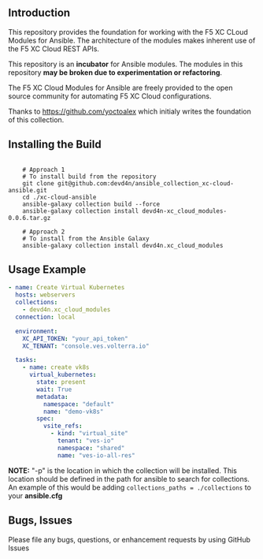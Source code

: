 Introduction
------------

This repository provides the foundation for working with the F5 XC CLoud Modules for Ansible.
The architecture of the modules makes inherent use of the F5 XC Cloud REST APIs.

This repository is an **incubator** for Ansible modules. The modules in this repository **may be
broken due to experimentation or refactoring**.

The F5 XC Cloud Modules for Ansible are freely provided to the open source community for automating F5 XC Cloud configurations.

Thanks to https://github.com/yoctoalex which initialy writes the foundation of this collection.


Installing the Build
----------------------------

```shell

    # Approach 1
    # To install build from the repository
    git clone git@github.com:devd4n/ansible_collection_xc-cloud-ansible.git
    cd ./xc-cloud-ansible
    ansible-galaxy collection build --force
    ansible-galaxy collection install devd4n-xc_cloud_modules-0.0.6.tar.gz 

    # Approach 2
    # To install from the Ansible Galaxy
    ansible-galaxy collection install devd4n.xc_cloud_modules 
```

Usage Example
----------------------------
```yaml
- name: Create Virtual Kubernetes
  hosts: webservers
  collections:
    - devd4n.xc_cloud_modules
  connection: local

  environment:
    XC_API_TOKEN: "your_api_token"
    XC_TENANT: "console.ves.volterra.io"

  tasks:
    - name: create vk8s
      virtual_kubernetes:
        state: present
        wait: True
        metadata:
          namespace: "default"
          name: "demo-vk8s"
        spec:
          vsite_refs:
            - kind: "virtual_site"
              tenant: "ves-io"
              namespace: "shared"
              name: "ves-io-all-res"
```


**NOTE:** "-p" is the location in which the collection will be installed. This location should be defined in the path for
ansible to search for collections. An example of this would be adding ``collections_paths = ./collections``
to your **ansible.cfg**

Bugs, Issues
------------

Please file any bugs, questions, or enhancement requests by using GitHub Issues
